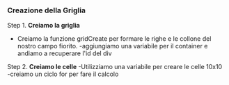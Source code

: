 
### Creazione della Griglia

Step 1. **Creiamo la griglia** 
   - Creiamo la funzione gridCreate per formare le righe e le collone del nostro campo fiorito.
     -aggiungiamo una variabile per il container e andiamo a recuperare l'id del div  

Step 2. **Creiamo le celle**
   -Utilizziamo una variabile per creare le celle 10x10
     -creiamo un ciclo for per fare  il calcolo


